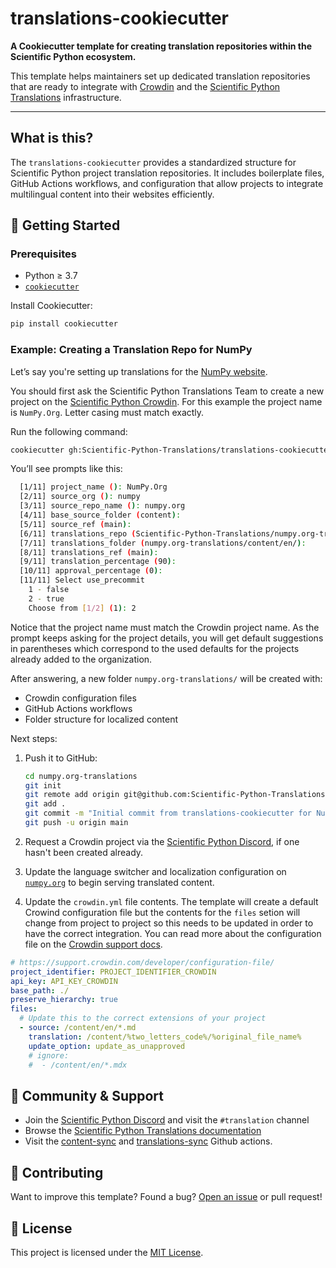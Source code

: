 # translations-cookiecutter

**A Cookiecutter template for creating translation repositories within the Scientific Python ecosystem.**

This template helps maintainers set up dedicated translation repositories that are ready to integrate with [Crowdin](https://crowdin.com/) and the [Scientific Python Translations](https://scientific-python-translations.github.io/) infrastructure.

---

## What is this?

The `translations-cookiecutter` provides a standardized structure for Scientific Python project translation repositories. It includes boilerplate files, GitHub Actions workflows, and configuration that allow projects to integrate multilingual content into their websites efficiently.

## 🚀 Getting Started

### Prerequisites

- Python ≥ 3.7
- [`cookiecutter`](https://cookiecutter.readthedocs.io/en/latest/installation.html)

Install Cookiecutter:

```bash
pip install cookiecutter
```

### Example: Creating a Translation Repo for NumPy

Let’s say you're setting up translations for the [NumPy website](https://numpy.org/).

You should first ask the Scientific Python Translations Team to create a new project on the [Scientific Python Crowdin](https://scientific-python.crowdin.com/u). For this example the project name is `NumPy.Org`. Letter casing must match exactly.

Run the following command:

```bash
cookiecutter gh:Scientific-Python-Translations/translations-cookiecutter
```

You’ll see prompts like this:

```bash
  [1/11] project_name (): NumPy.Org
  [2/11] source_org (): numpy
  [3/11] source_repo_name (): numpy.org
  [4/11] base_source_folder (content):
  [5/11] source_ref (main):
  [6/11] translations_repo (Scientific-Python-Translations/numpy.org-translations):
  [7/11] translations_folder (numpy.org-translations/content/en/):
  [8/11] translations_ref (main):
  [9/11] translation_percentage (90):
  [10/11] approval_percentage (0):
  [11/11] Select use_precommit
    1 - false
    2 - true
    Choose from [1/2] (1): 2
```

Notice that the project name must match the Crowdin project name. As the prompt keeps asking for
the project details, you will get default suggestions in parentheses which correspond to the used
defaults for the projects already added to the organization.

After answering, a new folder `numpy.org-translations/` will be created with:

- Crowdin configuration files
- GitHub Actions workflows
- Folder structure for localized content

Next steps:

1. Push it to GitHub:

   ```bash
   cd numpy.org-translations
   git init
   git remote add origin git@github.com:Scientific-Python-Translations/numpy.org-translations.git
   git add .
   git commit -m "Initial commit from translations-cookiecutter for NumPy.Org website"
   git push -u origin main
   ```

2. Request a Crowdin project via the [Scientific Python Discord](https://scientific-python.org/community/), if one hasn't been created already.

3. Update the language switcher and localization configuration on [`numpy.org`](https://github.com/numpy/numpy.org) to begin serving translated content.

4. Update the `crowdin.yml` file contents. The template will create a default Crowind configuration file
   but the contents for the `files` setion will change from project to project so this needs to be updated
   in order to have the correct integration. You can read more about the configuration file on the [Crowdin support docs](https://support.crowdin.com/developer/configuration-file/).

```yaml
# https://support.crowdin.com/developer/configuration-file/
project_identifier: PROJECT_IDENTIFIER_CROWDIN
api_key: API_KEY_CROWDIN
base_path: ./
preserve_hierarchy: true
files:
  # Update this to the correct extensions of your project
  - source: /content/en/*.md
    translation: /content/%two_letters_code%/%original_file_name%
    update_option: update_as_unapproved
    # ignore:
    #  - /content/en/*.mdx
```

## 🙌 Community & Support

- Join the [Scientific Python Discord](https://scientific-python.org/community/) and visit the `#translation` channel
- Browse the [Scientific Python Translations documentation](https://scientific-python-translations.github.io/docs/)
- Visit the [content-sync](https://github.com/Scientific-Python-Translations/content-sync) and [translations-sync](https://github.com/Scientific-Python-Translations/translations-sync) Github actions.

## 🤝 Contributing

Want to improve this template? Found a bug? [Open an issue](https://github.com/Scientific-Python-Translations/translations-cookiecutter/issues) or pull request!

## 📄 License

This project is licensed under the [MIT License](LICENSE).
